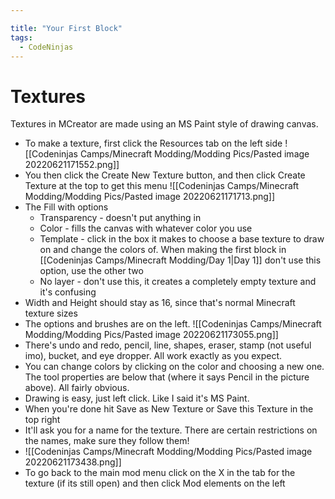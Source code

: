 ```yaml
---

title: "Your First Block"
tags:
  - CodeNinjas
---
```

# Textures
Textures in MCreator are made using an MS Paint style of drawing canvas.

- To make a texture, first click the Resources tab on the left side ![[Codeninjas Camps/Minecraft Modding/Modding Pics/Pasted image 20220621171552.png]]
- You then click the Create New Texture button, and then click Create Texture at the top to get this menu ![[Codeninjas Camps/Minecraft Modding/Modding Pics/Pasted image 20220621171713.png]]
- The Fill with options
	- Transparency - doesn't put anything in
	- Color - fills the canvas with whatever color you use
	- Template - click in the box it makes to choose a base texture to draw on and change the colors of. When making the first block in [[Codeninjas Camps/Minecraft Modding/Day 1|Day 1]] don't use this option, use the other two
	- No layer - don't use this, it creates a completely empty texture and it's confusing
- Width and Height should stay as 16, since that's normal Minecraft texture sizes
- The options and brushes are on the left. 
![[Codeninjas Camps/Minecraft Modding/Modding Pics/Pasted image 20220621173055.png]]
- There's undo and redo, pencil, line, shapes, eraser, stamp (not useful imo), bucket, and eye dropper. All work exactly as you expect.
- You can change colors by clicking on the color and choosing a new one. The tool properties are below that (where it says Pencil in the picture above). All fairly obvious.
- Drawing is easy, just left click. Like I said it's MS Paint.
- When you're done hit Save as New Texture or Save this Texture in the top right
- It'll ask you for a name for the texture. There are certain restrictions on the names, make sure they follow them!
- ![[Codeninjas Camps/Minecraft Modding/Modding Pics/Pasted image 20220621173438.png]]
- To go back to the main mod menu click on the X in the tab for the texture (if its still open) and then click Mod elements on the left
